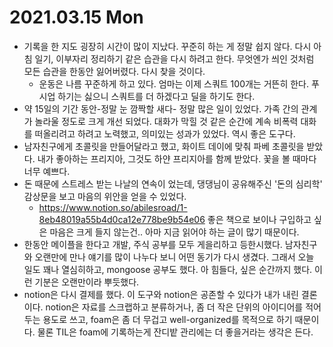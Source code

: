 # 2021.03.15 Mon

- 기록을 한 지도 굉장히 시간이 많이 지났다. 꾸준히 하는 게 정말 쉽지 않다. 다시 아침 일기, 이부자리 정리하기 같은 습관을 다시 하려고 한다. 무엇엔가 씌인 것처럼 모든 습관을 한동안 잃어버렸다. 다시 찾을 것이다.
  - 운동은 나름 꾸준하게 하고 있다. 엄마는 이제 스쿼트 100개는 거뜬히 한다. 푸시업 하기는 싫으니 스쿼트를 더 하겠다고 딜을 하기도 한다.
- 약 15일의 기간 동안-정말 눈 깜짝할 새다- 정말 많은 일이 있었다. 가족 간의 관계가 놀라울 정도로 크게 개선 되었다. 대화가 막힐 것 같은 순간에 계속 비폭력 대화를 떠올리려고 하려고 노력했고, 의미있는 성과가 있었다. 역시 좋은 도구다.
- 남자친구에게 초콜릿을 만들어달라고 했고, 화이트 데이에 맞춰 파베 초콜릿을 받았다. 내가 좋아하는 프리지아, 그것도 하얀 프리지아를 함께 받았다. 꽃을 볼 때마다 너무 예쁘다.
- 돈 때문에 스트레스 받는 나날의 연속이 었는데, 댕댕님이 공유해주신 '돈의 심리학' 감상문을 보고 마음의 위안을 얻을 수 있었다.
  - https://www.notion.so/abilesroad/1-8eb48019a55b4d0ca12e778be9b54e06 좋은 책으로 보이나 구입하고 싶은 마음은 크게 들지 않는건.. 아마 지금 읽어야 하는 글이 많기 때문이다.
- 한동안 메이플을 한다고 개발, 주식 공부를 모두 게을리하고 등한시했다. 남자친구와 오랜만에 만나 얘기를 많이 나누다 보니 어떤 동기가 다시 생겼다. 그래서 오늘 일도 꽤나 열심히하고, mongoose 공부도 했다. 아 힘들다, 싶은 순간까지 했다. 이런 기분은 오랜만이라 뿌듯했다.
- notion은 다시 결제를 했다. 이 도구와 notion은 공존할 수 있다가 내가 내린 결론이다. notion은 자료를 스크랩하고 분류하거나, 좀 더 작은 단위의 아이디어를 적어두는 용도로 쓰고, foam은 좀 더 무겁고 well-organized를 목적으로 하기 때문이다. 물론 TIL은 foam에 기록하는게 잔디밭 관리에는 더 좋을거라는 생각은 든다.
